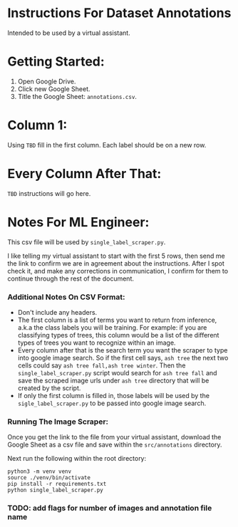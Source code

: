 # Instructions For Dataset Annotations
Intended to be used by a virtual assistant.

# Getting Started:

1. Open Google Drive.
1. Click new Google Sheet.
1. Title the Google Sheet: `annotations.csv`.

# Column 1:

Using `TBD` fill in the first column. Each label should be on a new row.

# Every Column After That: 

`TBD` instructions will go here.

# Notes For ML Engineer:

This csv file will be used by `single_label_scraper.py`.

I like telling my virtual assistant to start with the first 5 rows, then send me the link to confirm we are in agreement about the instructions. After I spot check it, and make any corrections in communication, I confirm for them to continue through the rest of the document.

### Additional Notes On CSV Format:

- Don't include any headers.
- The first column is a list of terms you want to return from inference, a.k.a the class labels you will be training. For example: if you are classifying types of trees, this column would be a list of the different types of trees you want to recognize within an image.
- Every column after that is the search term you want the scraper to type into google image search. So if the first cell says, `ash tree` the next two cells could say `ash tree fall,ash tree winter`. Then the `single_label_scraper.py` script would search for `ash tree fall` and save the scraped image urls under `ash tree` directory that will be created by the script. 
- If only the first column is filled in, those labels will be used by the `sigle_label_scraper.py` to be passed into google image search.

### Running The Image Scraper:

Once you get the link to the file from your virtual assistant, download the Google Sheet as a csv file and save within the `src/annotations` directory.

Next run the following within the root directory:

```
python3 -m venv venv
source ./venv/bin/activate
pip install -r requirements.txt
python single_label_scraper.py
```

### TODO: add flags for number of images and annotation file name